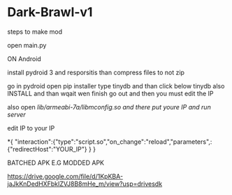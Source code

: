 # Dark-Brawl-v1

steps to make mod

open main.py

ON Android

install pydroid 3 and resporsitis than compress files to not zip 

go in pydroid open pip installer type tinydb and than click below tinydb also INSTALL
and than wqait wen finish go out and then you must edit the IP

also open *lib/armeabi-7a/libmconfig.so and there put youre IP and run server*

edit IP to your IP

*{
"interaction":{"type":"script.so","on_change":"reload","parameters",:{"redirectHost":"YOUR_IP"}
}
}

BATCHED APK E.G MODDED APK

https://drive.google.com/file/d/1KpKBA-jaJkKnDedHXFbkIZVJ8B8mHe_m/view?usp=drivesdk
